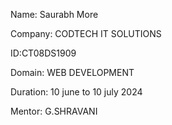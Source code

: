 Name: Saurabh More

Company: CODTECH IT SOLUTIONS

ID:CT08DS1909

Domain: WEB DEVELOPMENT

Duration: 10 june to 10 july 2024

Mentor: G.SHRAVANI
